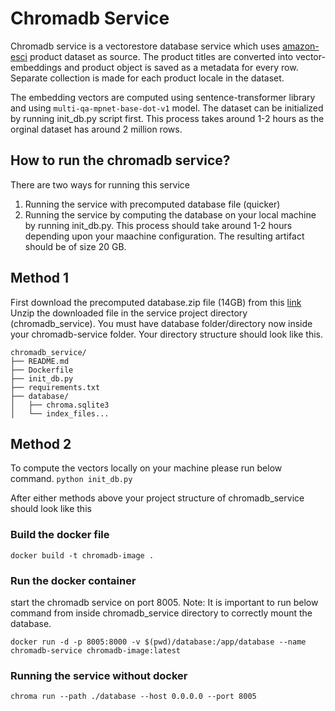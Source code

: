 # Chromadb Service
Chromadb service is a vectorestore database service which uses [amazon-esci](https://github.com/amazon-science/esci-data) product dataset as source. The product titles are converted into vector-embeddings and product object is saved as a metadata for every row. Separate collection is made for each product locale in the dataset. 

The embedding vectors are computed using sentence-transformer library and using `multi-qa-mpnet-base-dot-v1` model.
The dataset can be initialized by running init_db.py script first. This process takes around 1-2 hours as the orginal dataset has around 2 million rows. 

## How to run the chromadb service?
There are two ways for running this service
1. Running the service with precomputed database file (quicker)
2. Running the service by computing the database on your local machine by running init_db.py. This process should take around 1-2 hours depending upon your maachine configuration. The resulting artifact should be of size 20 GB. 

## Method 1
First download the precomputed database.zip file (14GB) from this [link](https://mega.nz/file/NjUklQgA#cizPwg-wSu9zttUdRKGqo_FdQX3f5loLzJN25C77Amc) 
Unzip the downloaded file in the service project directory (chromadb_service). You must have database folder/directory now inside your chromadb-service folder. 
Your directory structure should look like this. 

```plaintext
chromadb_service/
├── README.md
├── Dockerfile
├── init_db.py
├── requirements.txt
├── database/
│   ├── chroma.sqlite3
│   └── index_files...
```

## Method 2
To compute the vectors locally on your machine please run below command. 
`python init_db.py`

After either methods above your project structure of chromadb_service should look like this


### Build the docker file

`docker build -t chromadb-image .`

### Run the docker container

start the chromadb service on port 8005. 
Note: It is important to run below command from inside chromadb_service directory to correctly mount the database. 

`docker run -d -p 8005:8000 -v $(pwd)/database:/app/database --name chromadb-service chromadb-image:latest`

### Running the service without docker

`chroma run --path ./database --host 0.0.0.0 --port 8005`